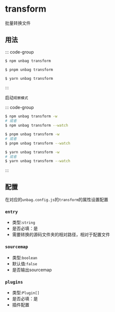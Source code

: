 # transform

批量转换文件

## 用法

::: code-group

```sh [npm]
$ npm unbag transform
```

```sh [pnpm]
$ pnpm unbag transform
```

```sh [yarn]
$ yarn unbag transform
```
:::

启动`观察模式`

::: code-group

```sh [npm]
$ npm unbag transform -w
# 或者
$ npm unbag transform --watch
```

```sh [pnpm]
$ pnpm unbag transform -w
# 或者
$ pnpm unbag transform --watch
```

```sh [yarn]
$ yarn unbag transform -w
# 或者
$ yarn unbag transform --watch
```
:::

## 配置
在对应的`unbag.config.js`的`transform`的属性设置配置

### `entry`
- 类型:`string`
- 是否必填：是
- 需要转换的源码文件夹的相对路径，相对于配置文件

### `sourcemap`
- 类型:`boolean`
- 默认值:`false`
- 是否输出sourcemap
  
### `plugins`

- 类型:`Plugin[]`
- 是否必填：是
- 插件配置

